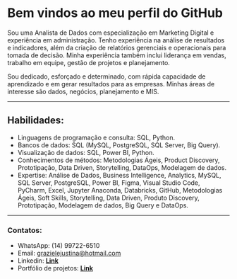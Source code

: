 # Bem vindos ao meu perfil do GitHub

Sou uma Analista de Dados com especialização em Marketing Digital e experiência em administração. Tenho experiência na análise de resultados e indicadores, além da criação de relatórios gerenciais e operacionais para tomada de decisão. Minha experiência também inclui liderança em vendas, trabalho em equipe, gestão de projetos e planejamento.

Sou dedicado, esforçado e determinado, com rápida capacidade de aprendizado e em gerar resultados para as empresas. Minhas áreas de interesse são dados, negócios, planejamento e MIS.

---

## Habilidades:
* Linguagens de programação e consulta: SQL, Python.
* Bancos de dados: SQL (MySQL, PostgreSQL, SQL Server, Big Query).
* Visualização de dados: SQL, Power BI, Python.
* Conhecimentos de métodos: Metodologias Ágeis, Product Discovery, Prototipação, Data Driven, Storytelling, DataOps, Modelagem de dados.
* Expertise: Análise de Dados, Business Intelligence, Analytics, MySQL, SQL Server, PostgreSQL, Power BI, Figma, Visual Studio Code, PyCharm, Excel, Jupyter Anaconda, Databricks, GitHub, Metodologias Ágeis, Soft Skills, Storytelling, Data Driven, Produto Discovery, Prototipação, Modelagem de dados, Big Query e DataOps.

---

### Contatos:

* WhatsApp: (14) 99722-6510
* Email: grazielejustina@hotmail.com
* Linkedin: [**Link**](https://www.linkedin.com/in/grazielejustina/)
* Portfólio de projetos: [**Link**](https://github.com/grazielejustina/portfolio-de-projetos)

